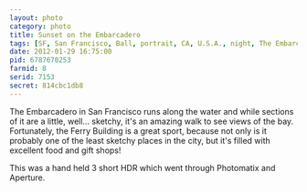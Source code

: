```yaml
---
layout: photo
category: photo
title: Sunset on the Embarcadero
tags: [SF, San Francisco, Ball, portrait, CA, U.S.A., night, The Embarcadero, Embarcadero, Ferry Building, the city, sunset, trees, HDR, HDRI, Canon, 7D, EF-S 10-22, Canon 7D, Canon EF-S 10-22, Michael Ball]
date: 2012-01-29 16:75:00
pid: 6787670253
farmid: 8
serid: 7153
secret: 814cbc1db8
---
```


The Embarcadero in San Francisco runs along the water and while sections of it are a little, well… sketchy, it's an amazing walk to see views of the bay. Fortunately, the Ferry Building is a great sport, because not only is it probably one of the least sketchy places in the city, but it's filled with excellent food and gift shops!

This was a hand held 3 short HDR which went through Photomatix and Aperture.
